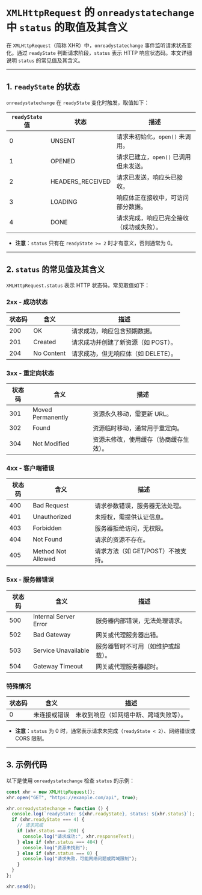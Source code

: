 # `XMLHttpRequest` 的 `onreadystatechange` 中 `status` 的取值及其含义

在 `XMLHttpRequest`（简称 XHR）中，`onreadystatechange` 事件监听请求状态变化。通过 `readyState` 判断请求阶段，`status` 表示 HTTP 响应状态码。本文详细说明 `status` 的常见值及其含义。

---

## 1. `readyState` 的状态

`onreadystatechange` 在 `readyState` 变化时触发，取值如下：

| `readyState` 值 | 状态             | 描述                                     |
| --------------- | ---------------- | ---------------------------------------- |
| 0               | UNSENT           | 请求未初始化，`open()` 未调用。          |
| 1               | OPENED           | 请求已建立，`open()` 已调用但未发送。    |
| 2               | HEADERS_RECEIVED | 请求已发送，响应头已接收。               |
| 3               | LOADING          | 响应体正在接收中，可访问部分数据。       |
| 4               | DONE             | 请求完成，响应已完全接收（成功或失败）。 |

- **注意**：`status` 只有在 `readyState >= 2` 时才有意义，否则通常为 0。

---

## 2. `status` 的常见值及其含义

`XMLHttpRequest.status` 表示 HTTP 状态码，常见取值如下：

### 2xx - 成功状态

| 状态码 | 含义       | 描述                                |
| ------ | ---------- | ----------------------------------- |
| 200    | OK         | 请求成功，响应包含预期数据。        |
| 201    | Created    | 请求成功并创建了新资源（如 POST）。 |
| 204    | No Content | 请求成功，但无响应体（如 DELETE）。 |

### 3xx - 重定向状态

| 状态码 | 含义              | 描述                                   |
| ------ | ----------------- | -------------------------------------- |
| 301    | Moved Permanently | 资源永久移动，需更新 URL。             |
| 302    | Found             | 资源临时移动，通常用于重定向。         |
| 304    | Not Modified      | 资源未修改，使用缓存（协商缓存生效）。 |

### 4xx - 客户端错误

| 状态码 | 含义               | 描述                              |
| ------ | ------------------ | --------------------------------- |
| 400    | Bad Request        | 请求参数错误，服务器无法处理。    |
| 401    | Unauthorized       | 未授权，需提供认证信息。          |
| 403    | Forbidden          | 服务器拒绝访问，无权限。          |
| 404    | Not Found          | 请求的资源不存在。                |
| 405    | Method Not Allowed | 请求方法（如 GET/POST）不被支持。 |

### 5xx - 服务器错误

| 状态码 | 含义                  | 描述                               |
| ------ | --------------------- | ---------------------------------- |
| 500    | Internal Server Error | 服务器内部错误，无法处理请求。     |
| 502    | Bad Gateway           | 网关或代理服务器出错。             |
| 503    | Service Unavailable   | 服务器暂时不可用（如维护或超载）。 |
| 504    | Gateway Timeout       | 网关或代理服务器超时。             |

### 特殊情况

| 状态码 | 含义         | 描述                                   |
| ------ | ------------ | -------------------------------------- |
| 0      | 未连接或错误 | 未收到响应（如网络中断、跨域失败等）。 |

- **注意**：`status` 为 0 时，通常表示请求未完成（`readyState < 2`）、网络错误或 CORS 限制。

---

## 3. 示例代码

以下是使用 `onreadystatechange` 检查 `status` 的示例：

```javascript
const xhr = new XMLHttpRequest();
xhr.open("GET", "https://example.com/api", true);

xhr.onreadystatechange = function () {
  console.log(`readyState: ${xhr.readyState}, status: ${xhr.status}`);
  if (xhr.readyState === 4) {
    // 请求完成
    if (xhr.status === 200) {
      console.log("请求成功:", xhr.responseText);
    } else if (xhr.status === 404) {
      console.log("资源未找到");
    } else if (xhr.status === 0) {
      console.log("请求失败，可能网络问题或跨域限制");
    }
  }
};

xhr.send();
```
